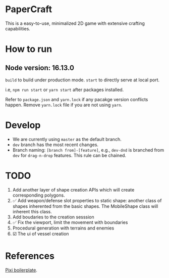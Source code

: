 # PaperCraft

This is a easy-to-use, minimalized 2D game with extensive crafting capabilities.

# How to run

## Node version: 16.13.0

`build` to build under production mode.
`start` to directly serve at local port.

i.e, `npm run start` or `yarn start` after packages installed.

Refer to `package.json` and `yarn.lock` if any pacakge version conflicts happen. Remove `yarn.lock` file if you are not using `yarn`.

# Develop

- We are currently using `master` as the default branch.
- `dev` branch has the most recent changes.
- Branch naming: `[branch from]-[feature]`, e.g., `dev-dnd` is branched from `dev` for `drag-n-drop` features. This rule can be chained.

# TODO

1. Add another layer of shape creation APIs which will create corresponding polygons.
2. ✅ Add weapon/defense slot properties to static shape: another class of shapes inherented from the basic shapes. The MobileShape class will inherent this class.
3. Add boudaries to the creation sesssion
4. ✅ Fix the viewport, limit the movement with boundaries
5. Procedural generation with terrains and enemies
6. ☑️ The ui of vessel creation

# References

[Pixi boilerplate](https://github.com/dopamine-lab/pixi-boilerplate).
